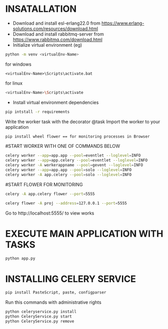 # INSATALLATION

* Download and install esl-erlang22.0 from https://www.erlang-solutions.com/resources/download.html
* Download and install rabbitmq-server from https://www.rabbitmq.com/download.html
* Initialize virtual environment (eg) 
```sh
python -m venv <virtualEnv-Name>
```
for windows
```
<virtualEnv-Name>\Scripts\activate.bat
```
for linux
```sh
<virtualEnv-Name>\Scripts\activate
```

* Install virtual environment dependencies  
```sh
pip intstall -r requirements
```

Write the worker task with the decorator @task
Import the worker to your application
```sh
pip install wheel flower == for monitoring processes in Browser
```
#START WORKER WITH ONE OF COMMANDS BELOW
```sh
celery worker --app=app.app --pool=eventlet --loglevel=INFO
celery worker --app=app.celery --pool=eventlet --loglevel=INFO
celery worker -A workerappname --pool=gevent --loglevel=INFO
celery worker --app=app.app --pool=solo --loglevel=INFO
celery worker -A app.celery --pool=solo --loglevel=INFO
```

#START FLOWER FOR MONITORING
```sh
celery -A app.celery flower --port=5555

celery flower -A proj --address=127.0.0.1 --port=5555
```
Go to http://localhost:5555/ to view works

# EXECUTE MAIN APPLICATION WITH TASKS
```sh
python app.py
```
# INSTALLING CELERY SERVICE 
```sh
pip install PasteScript, paste, configparser
```
Run this commands with administrative rights
```sh
python celeryservice.py install
python CeleryService.py start
python CeleryService.py remove
```
